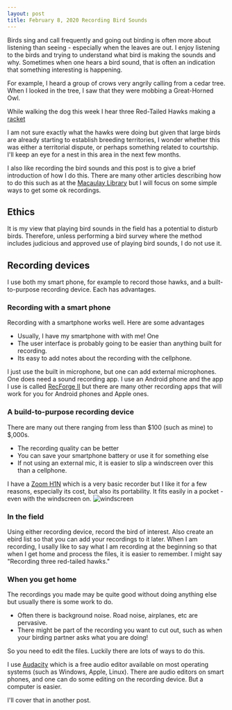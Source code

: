 ```yaml
---
layout: post
title: February 8, 2020 Recording Bird Sounds
---
```


Birds sing and call frequently and going out birding is often more about listening than seeing - especially when the leaves are out.
I enjoy listening to the birds and trying to understand what bird is making the sounds and why. Sometimes when one hears a bird sound, that
is often an indication that something interesting is happening.

For example, I heard a group of crows very angrily calling from a cedar tree. When I looked in the tree, I saw that they were mobbing a Great-Horned Owl.

While walking the dog this week I hear three Red-Tailed Hawks making a [racket](https://macaulaylibrary.org/asset/208026241)

I am not sure exactly what the hawks were doing but given that large birds are already starting to establish breeding territories, I wonder
whether this was either a territorial dispute, or perhaps something related to courtship. I'll keep an eye for a nest in this area in the next few
months.

I also like recording the bird sounds and this post is to give a brief introduction of how I do this. There are many other articles describing how to do this such as at the [Macaulay Library](https://www.macaulaylibrary.org/how-to/audio-recording-gear/) but I will focus on some simple ways to get some ok recordings.

## Ethics

It is my view that playing bird sounds in the field has a potential to disturb birds. Therefore, unless performing a bird survey where the method includes judicious and approved use of playing bird sounds, I do not use it. 

## Recording devices

I use both my smart phone, for example to record those hawks, and a built-to-purpose recording device. Each has advantages.

### Recording with a smart phone

Recording with a smartphone works well. Here are some advantages

* Usually, I have my smartphone with with me! One 
* The user interface is probably going to be easier than anything built for recording.
* Its easy to add notes about the recording with the cellphone.

I just use the built in microphone, but one can add external microphones.
One does need a sound recording app. I use an Android phone and the app I use is called [RecForge II](https://play.google.com/store/apps/details?id=dje073.android.modernrecforge&hl=en_US) but there are many other recording apps that will work for you for Android phones and Apple ones.

### A build-to-purpose recording device

There are many out there ranging from less than $100 (such as mine) to $,000s.

* The recording quality can be better
* You can save your smartphone battery or use it for something else
* If not using an external mic, it is easier to slip a windscreen over this than a cellphone.

I have a [Zoom H1N](https://www.zoom-na.com/products/field-video-recording/field-recording/zoom-h1n-handy-recorder) which is a very basic recorder but I like it for a few reasons, especially its cost, but also its portability. It fits easily in a pocket - even with the windscreen on. ![windscreen](https://images-na.ssl-images-amazon.com/images/I/71Y3H2PRclL._AC_SL1500_.jpg)

### In the field

Using either recording device, record the bird of interest. Also create an ebird list so that you can add your recordings to it later. When I am recording, I usally like to say what I am recording at the beginning so that when I get home and process the files, it is easier to remember. I might say "Recording three red-tailed hawks."

### When you get home

The recordings you made may be quite good without doing anything else but usually there is some work to do.

* Often there is background noise. Road noise, airplanes, etc are pervasive.
* There might be part of the recording you want to cut out, such as when your birding partner asks what you are doing!

So you need to edit the files. Luckily there are lots of ways to do this.

I use [Audacity](https://www.audacityteam.org/) which is a free audio editor available on most operating systems (such as Windows, Apple, Linux). There are audio editors on smart phones, and one can do some editing on the recording device. But a computer is easier.

I'll cover that in another post.
